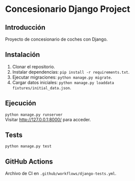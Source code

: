 # Concesionario Django Project

## Introducción
Proyecto de concesionario de coches con Django.

## Instalación
1. Clonar el repositorio.
2. Instalar dependencias: `pip install -r requirements.txt`.
3. Ejecutar migraciones: `python manage.py migrate`.
4. Cargar datos iniciales: `python manage.py loaddata fixtures/initial_data.json`.

## Ejecución
`python manage.py runserver`  
Visitar http://127.0.0.1:8000/ para acceder.

## Tests
`python manage.py test`

## GitHub Actions
Archivo de CI en `.github/workflows/django-tests.yml`.
